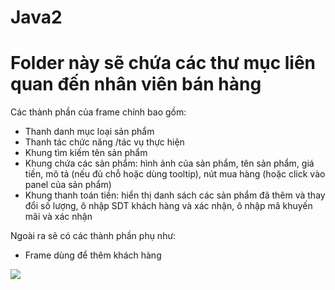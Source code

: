 # Java2
# Folder này sẽ chứa các thư mục liên quan đến nhân viên bán hàng
Các thành phần của frame chính bao gồm: 
- Thanh danh mục loại sản phẩm
- Thanh tác chức năng /tác vụ thực hiện
- Khung tìm kiếm tên sản phẩm
- Khung chứa các sản phẩm: hình ảnh của sản phẩm, tên sản phẩm, giá tiền, mô tả (nếu đủ chỗ hoặc dùng tooltip), nút mua hàng (hoặc click vào panel của sản phẩm)
- Khung thanh toán tiền: hiển thị danh sách các sản phẩm đã thêm và thay đổi số lượng, ô nhập SDT khách hàng và xác nhận, ô nhập mã khuyến mãi và xác nhận


Ngoài ra sẽ có các thành phần phụ như:
- Frame dùng để thêm khách hàng

<img src= "../../../../../git_img/chucnang/Slide2.PNG">
